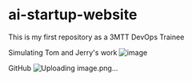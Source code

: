 # ai-startup-website
This is my first repository as a 3MTT DevOps Trainee

Simulating Tom and Jerry's work
![image](https://github.com/user-attachments/assets/a3261eab-c1ca-47f7-86a5-45a1308fa258)

GitHub
![Uploading image.png…]()
